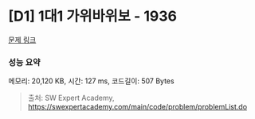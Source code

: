 # [D1] 1대1 가위바위보 - 1936 

[문제 링크](https://swexpertacademy.com/main/code/problem/problemDetail.do?contestProbId=AV5PjKXKALcDFAUq) 

### 성능 요약

메모리: 20,120 KB, 시간: 127 ms, 코드길이: 507 Bytes



> 출처: SW Expert Academy, https://swexpertacademy.com/main/code/problem/problemList.do